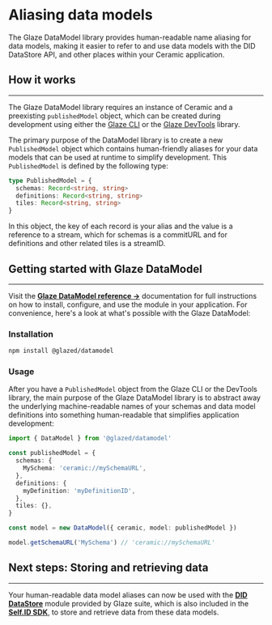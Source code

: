 # **Aliasing data models**

The Glaze DataModel library provides human-readable name aliasing for data models, making it easier to refer to and use data models with the DID DataStore API, and other places within your Ceramic application.

## **How it works**

---

The Glaze DataModel library requires an instance of Ceramic and a preexisting `publishedModel` object, which can be created during development using either the [Glaze CLI](deploy-from-cli.md) or the [Glaze DevTools](development.md) library.

The primary purpose of the DataModel library is to create a new `PublishedModel` object which contains human-friendly aliases for your data models that can be used at runtime to simplify development. This `PublishedModel` is defined by the following type:

```ts
type PublishedModel = {
  schemas: Record<string, string>
  definitions: Record<string, string>
  tiles: Record<string, string>
}
```

In this object, the key of each record is your alias and the value is a reference to a stream, which for schemas is a commitURL and for definitions and other related tiles is a streamID.

## **Getting started with Glaze DataModel**

---

Visit the [**Glaze DataModel reference →**](../../reference/glaze/modules/datamodel.md) documentation for full instructions on how to install, configure, and use the module in your application. For convenience, here's a look at what's possible with the Glaze DataModel:

### **Installation**

```sh
npm install @glazed/datamodel
```

### **Usage**

After you have a `PublishedModel` object from the Glaze CLI or the DevTools library, the main purpose of the Glaze DataModel library is to abstract away the underlying machine-readable names of your schemas and data model definitions into something human-readable that simplifies application development:

```ts
import { DataModel } from '@glazed/datamodel'

const publishedModel = {
  schemas: {
    MySchema: 'ceramic://mySchemaURL',
  },
  definitions: {
    myDefinition: 'myDefinitionID',
  },
  tiles: {},
}

const model = new DataModel({ ceramic, model: publishedModel })

model.getSchemaURL('MySchema') // 'ceramic://mySchemaURL'
```

## **Next steps: Storing and retrieving data**

---

Your human-readable data model aliases can now be used with the [**DID DataStore**](did-datastore.md) module provided by Glaze suite, which is also included in the [**Self.ID SDK**](../../reference/self-id/index.md), to store and retrieve data from these data models.

